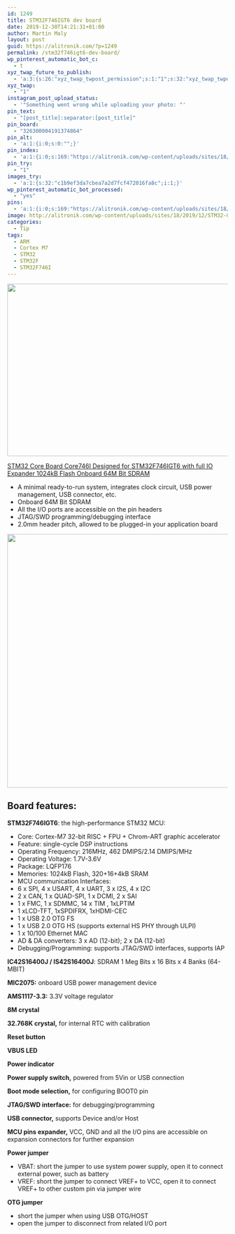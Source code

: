 ```yaml
---
id: 1249
title: STM32F746IGT6 dev board
date: 2019-12-30T14:21:31+01:00
author: Martin Maly
layout: post
guid: https://alitronik.com/?p=1249
permalink: /stm32f746igt6-dev-board/
wp_pinterest_automatic_bot_c:
  - t
xyz_twap_future_to_publish:
  - 'a:3:{s:26:"xyz_twap_twpost_permission";s:1:"1";s:32:"xyz_twap_twpost_image_permission";s:1:"1";s:18:"xyz_twap_twmessage";s:26:"{POST_TITLE} - {PERMALINK}";}'
xyz_twap:
  - "1"
instagram_post_upload_status:
  - '"Something went wrong while uploading your photo: "'
pin_text:
  - "[post_title]:separator:[post_title]"
pin_board:
  - "326300004191374864"
pin_alt:
  - 'a:1:{i:0;s:0:"";}'
pin_index:
  - 'a:1:{i:0;s:169:"https://alitronik.com/wp-content/uploads/sites/18/2019/12/STM32-Core-Board-Core746I-Designed-for-STM32F746IGT6-with-full-IO-Expander-JTAG-SWD-Debug-Interface-Onboard.jpg";}'
pin_try:
  - "1"
images_try:
  - 'a:1:{s:32:"c1b9ef3da7cbea7a2d7fcf472016fa8c";i:1;}'
wp_pinterest_automatic_bot_processed:
  - "yes"
pins:
  - 'a:1:{i:0;s:169:"https://alitronik.com/wp-content/uploads/sites/18/2019/12/STM32-Core-Board-Core746I-Designed-for-STM32F746IGT6-with-full-IO-Expander-JTAG-SWD-Debug-Interface-Onboard.jpg";}'
image: http://alitronik.com/wp-content/uploads/sites/18/2019/12/STM32-Core-Board-Core746I-Designed-for-STM32F746IGT6-with-full-IO-Expander-JTAG-SWD-Debug-Interface-Onboard.jpg
categories:
  - Tip
tags:
  - ARM
  - Cortex M7
  - STM32
  - STM32F
  - STM32F746I
---
```


<img loading="lazy" width="580" height="394" src="https://alitronik.com/wp-content/uploads/sites/18/2019/12/STM32-Core-Board-Core746I-Designed-for-STM32F746IGT6-with-full-IO-Expander-JTAG-SWD-Debug-Interface-Onboard.jpg" alt="" class="wp-image-1251" srcset="https://alitronik.com/wp-content/uploads/sites/18/2019/12/STM32-Core-Board-Core746I-Designed-for-STM32F746IGT6-with-full-IO-Expander-JTAG-SWD-Debug-Interface-Onboard.jpg 580w, https://alitronik.com/wp-content/uploads/sites/18/2019/12/STM32-Core-Board-Core746I-Designed-for-STM32F746IGT6-with-full-IO-Expander-JTAG-SWD-Debug-Interface-Onboard-300x204.jpg 300w, https://alitronik.com/wp-content/uploads/sites/18/2019/12/STM32-Core-Board-Core746I-Designed-for-STM32F746IGT6-with-full-IO-Expander-JTAG-SWD-Debug-Interface-Onboard-351x238.jpg 351w, https://alitronik.com/wp-content/uploads/sites/18/2019/12/STM32-Core-Board-Core746I-Designed-for-STM32F746IGT6-with-full-IO-Expander-JTAG-SWD-Debug-Interface-Onboard-460x312.jpg 460w" sizes="(max-width: 580px) 100vw, 580px" />

[STM32 Core Board Core746I Designed for STM32F746IGT6 with full IO Expander 1024kB Flash Onboard 64M Bit SDRAM](http://s.click.aliexpress.com/e/q9sORpXw)

- A minimal ready-to-run system, integrates clock circuit, USB power management, USB connector, etc.
- Onboard 64M Bit SDRAM
- All the I/O ports are accessible on the pin headers
- JTAG/SWD programming/debugging interface
- 2.0mm header pitch, allowed to be plugged-in your application board<figure class="wp-block-image size-large">

<img loading="lazy" width="780" height="580" src="https://alitronik.com/wp-content/uploads/sites/18/2019/12/HTB1rGGaKIfpK1RjSZFOq6y6nFXaa.jpg" alt="" class="wp-image-1250" srcset="https://alitronik.com/wp-content/uploads/sites/18/2019/12/HTB1rGGaKIfpK1RjSZFOq6y6nFXaa.jpg 780w, https://alitronik.com/wp-content/uploads/sites/18/2019/12/HTB1rGGaKIfpK1RjSZFOq6y6nFXaa-300x223.jpg 300w, https://alitronik.com/wp-content/uploads/sites/18/2019/12/HTB1rGGaKIfpK1RjSZFOq6y6nFXaa-768x571.jpg 768w, https://alitronik.com/wp-content/uploads/sites/18/2019/12/HTB1rGGaKIfpK1RjSZFOq6y6nFXaa-351x261.jpg 351w, https://alitronik.com/wp-content/uploads/sites/18/2019/12/HTB1rGGaKIfpK1RjSZFOq6y6nFXaa-460x342.jpg 460w" sizes="(max-width: 780px) 100vw, 780px" /> </figure>

## Board features:

**STM32F746IGT6**: the high-performance STM32 MCU:

- Core: Cortex-M7 32-bit RISC + FPU + Chrom-ART graphic accelerator
- Feature: single-cycle DSP instructions
- Operating Frequency: 216MHz, 462 DMIPS/2.14 DMIPS/MHz
- Operating Voltage: 1.7V-3.6V
- Package: LQFP176
- Memories: 1024kB Flash, 320+16+4kB SRAM
- MCU communication Interfaces:
- 6 x SPI, 4 x USART, 4 x UART, 3 x I2S, 4 x I2C
- 2 x CAN, 1 x QUAD-SPI, 1 x DCMI, 2 x SAI
- 1 x FMC, 1 x SDMMC, 14 x TIM , 1xLPTIM
- 1 xLCD-TFT, 1xSPDIFRX, 1xHDMI-CEC
- 1 x USB 2.0 OTG FS
- 1 x USB 2.0 OTG HS (supports external HS PHY through ULPI)
- 1 x 10/100 Ethernet MAC
- AD & DA converters: 3 x AD (12-bit); 2 x DA (12-bit)
- Debugging/Programming: supports JTAG/SWD interfaces, supports IAP

**IC42S16400J / IS42S16400J**: SDRAM 1 Meg Bits x 16 Bits x 4 Banks (64-MBIT)

**MIC2075:** onboard USB power management device

**AMS1117-3.3:** 3.3V voltage regulator

**8M crystal**

**32.768K crystal,** for internal RTC with calibration

**Reset button**

**VBUS LED**

**Power indicator**

**Power supply switch,** powered from 5Vin or USB connection

**Boot mode selection,** for configuring BOOT0 pin

**JTAG/SWD interface:** for debugging/programming

**USB connector,** supports Device and/or Host

**MCU pins expander,** VCC, GND and all the I/O pins are accessible on expansion connectors for further expansion

**Power jumper**

- VBAT: short the jumper to use system power supply, open it to connect external power, such as battery
- VREF: short the jumper to connect VREF+ to VCC, open it to connect VREF+ to other custom pin via jumper wire

**OTG jumper**

- short the jumper when using USB OTG/HOST
- open the jumper to disconnect from related I/O port

